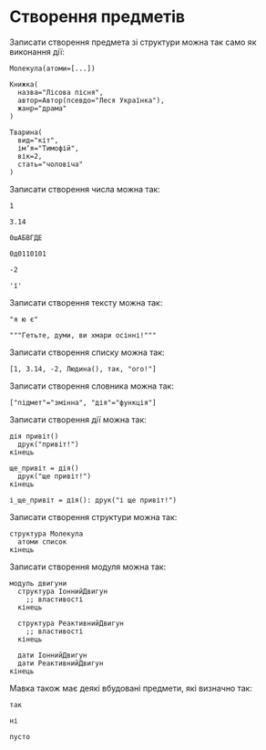 # Створення предметів

Записати створення предмета зі структури можна так само як виконання
дії:

```мавка
Молекула(атоми=[...])
```

```мавка
Книжка(
  назва="Лісова пісня",
  автор=Автор(псевдо="Леся Українка"),
  жанр="драма"
)
```

```мавка
Тварина(
  вид="кіт",
  імʼя="Тимофій",
  вік=2,
  стать="чоловіча"
)
```

Записати створення числа можна так:

```мавка
1

3.14

0шАБВГДЕ

0д0110101

-2

'ї'
```

Записати створення тексту можна так:

```мавка
"я ю є"

"""Гетьте, думи, ви хмари осінні!"""
```

Записати створення списку можна так:

```мавка
[1, 3.14, -2, Людина(), так, "ого!"]
```

Записати створення словника можна так:

```мавка
["підмет"="змінна", "дія"="функція"]
```

Записати створення дії можна так:

```мавка
дія привіт()
  друк("привіт!")
кінець
```

```мавка
ще_привіт = дія()
  друк("ще привіт!")
кінець
```

```мавка
і_ще_привіт = дія(): друк("і ще привіт!")
```

Записати створення структури можна так:

```мавка
структура Молекула
  атоми список
кінець
```

Записати створення модуля можна так:

```мавка
модуль двигуни
  структура ІоннийДвигун
    ;; властивості
  кінець

  структура РеактивнийДвигун
    ;; властивості
  кінець

  дати ІоннийДвигун
  дати РеактивнийДвигун
кінець
```

<subject>Мавка</subject> також має деякі вбудовані предмети, які визначно так:

```мавка
так
```

```мавка
ні
```

```мавка
пусто
```
